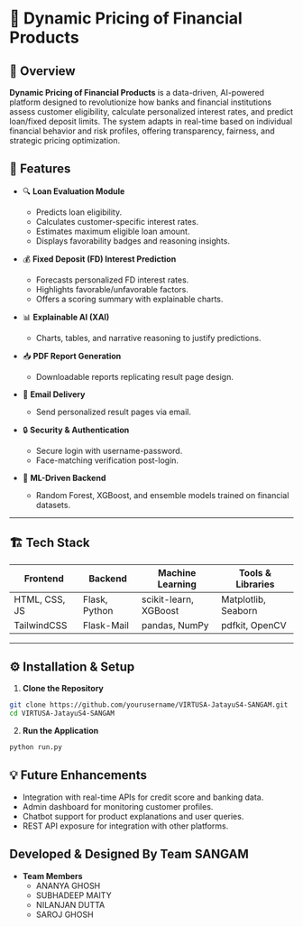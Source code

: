 # 💼 Dynamic Pricing of Financial Products

## 📌 Overview

**Dynamic Pricing of Financial Products** is a data-driven, AI-powered platform designed to revolutionize how banks and financial institutions assess customer eligibility, calculate personalized interest rates, and predict loan/fixed deposit limits. The system adapts in real-time based on individual financial behavior and risk profiles, offering transparency, fairness, and strategic pricing optimization.

## 🚀 Features

- 🔍 **Loan Evaluation Module**  
  - Predicts loan eligibility.
  - Calculates customer-specific interest rates.
  - Estimates maximum eligible loan amount.
  - Displays favorability badges and reasoning insights.

- 💰 **Fixed Deposit (FD) Interest Prediction**  
  - Forecasts personalized FD interest rates.
  - Highlights favorable/unfavorable factors.
  - Offers a scoring summary with explainable charts.

- 📊 **Explainable AI (XAI)**  
  - Charts, tables, and narrative reasoning to justify predictions.

- 📥 **PDF Report Generation**  
  - Downloadable reports replicating result page design.

- 📧 **Email Delivery**  
  - Send personalized result pages via email.

- 🔒 **Security & Authentication**  
  - Secure login with username-password.
  - Face-matching verification post-login.

- 🧠 **ML-Driven Backend**  
  - Random Forest, XGBoost, and ensemble models trained on financial datasets.

---

## 🏗️ Tech Stack

| Frontend         | Backend             | Machine Learning      | Tools & Libraries     |
|------------------|---------------------|------------------------|------------------------|
| HTML, CSS, JS     | Flask, Python      | scikit-learn, XGBoost  | Matplotlib, Seaborn   |
| TailwindCSS       | Flask-Mail         | pandas, NumPy         | pdfkit, OpenCV        |

---

## ⚙️ Installation & Setup

1. **Clone the Repository**

```bash
git clone https://github.com/yourusername/VIRTUSA-JatayuS4-SANGAM.git
cd VIRTUSA-JatayuS4-SANGAM
```

2. **Run the Application**

```bash
python run.py
```

## 💡 Future Enhancements

- Integration with real-time APIs for credit score and banking data.
- Admin dashboard for monitoring customer profiles.
- Chatbot support for product explanations and user queries.
- REST API exposure for integration with other platforms.

## Developed & Designed By Team SANGAM 
- **Team Members**
   - ANANYA GHOSH
   - SUBHADEEP MAITY
   - NILANJAN DUTTA
   - SAROJ GHOSH
